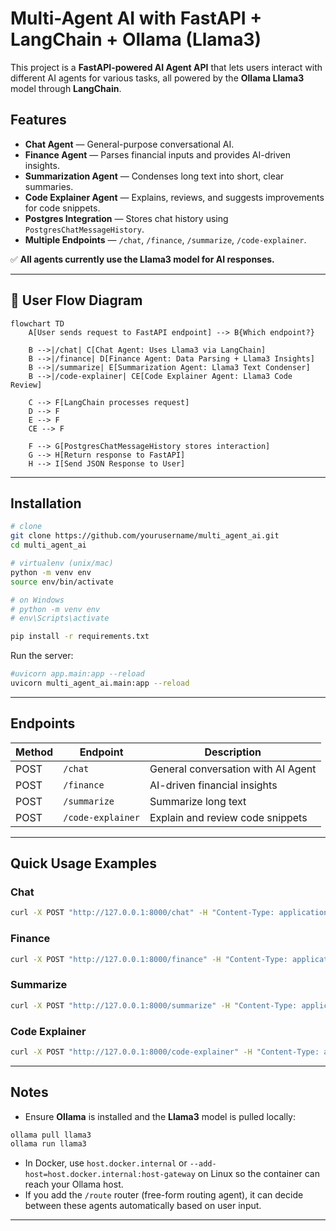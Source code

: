 # Multi-Agent AI with FastAPI + LangChain + Ollama (Llama3)

This project is a **FastAPI-powered AI Agent API** that lets users interact with different AI agents for various tasks, all powered by the **Ollama Llama3** model through **LangChain**.

## Features

* **Chat Agent** — General-purpose conversational AI.
* **Finance Agent** — Parses financial inputs and provides AI-driven insights.
* **Summarization Agent** — Condenses long text into short, clear summaries.
* **Code Explainer Agent** — Explains, reviews, and suggests improvements for code snippets.
* **Postgres Integration** — Stores chat history using `PostgresChatMessageHistory`.
* **Multiple Endpoints** — `/chat`, `/finance`, `/summarize`, `/code-explainer`.

✅ **All agents currently use the Llama3 model for AI responses.**

---

## 🧩 User Flow Diagram

```mermaid
flowchart TD
    A[User sends request to FastAPI endpoint] --> B{Which endpoint?}

    B -->|/chat| C[Chat Agent: Uses Llama3 via LangChain]
    B -->|/finance| D[Finance Agent: Data Parsing + Llama3 Insights]
    B -->|/summarize| E[Summarization Agent: Llama3 Text Condenser]
    B -->|/code-explainer| CE[Code Explainer Agent: Llama3 Code Review]

    C --> F[LangChain processes request]
    D --> F
    E --> F
    CE --> F

    F --> G[PostgresChatMessageHistory stores interaction]
    G --> H[Return response to FastAPI]
    H --> I[Send JSON Response to User]
```

---

## Installation

```bash
# clone
git clone https://github.com/yourusername/multi_agent_ai.git
cd multi_agent_ai

# virtualenv (unix/mac)
python -m venv env
source env/bin/activate

# on Windows
# python -m venv env
# env\Scripts\activate

pip install -r requirements.txt
```

Run the server:

```bash
#uvicorn app.main:app --reload
uvicorn multi_agent_ai.main:app --reload
```

---

## Endpoints

| Method | Endpoint          | Description                        |
| ------ | ----------------- | ---------------------------------- |
| POST   | `/chat`           | General conversation with AI Agent |
| POST   | `/finance`        | AI-driven financial insights       |
| POST   | `/summarize`      | Summarize long text                |
| POST   | `/code-explainer` | Explain and review code snippets   |

---

## Quick Usage Examples

### Chat

```bash
curl -X POST "http://127.0.0.1:8000/chat" -H "Content-Type: application/json" -d '{"message":"Hello AI, tell me a joke"}'
```

### Finance

```bash
curl -X POST "http://127.0.0.1:8000/finance" -H "Content-Type: application/json" -d '{"data":"Uber - 3500, Grocery - 15000, Electricity - 12000"}'
```

### Summarize

```bash
curl -X POST "http://127.0.0.1:8000/summarize" -H "Content-Type: application/json" -d '{"text":"Long article text here..."}'
```

### Code Explainer

```bash
curl -X POST "http://127.0.0.1:8000/code-explainer" -H "Content-Type: application/json" -d '{"code":"def add(a,b): return a + b"}'
```

---

## Notes

* Ensure **Ollama** is installed and the **Llama3** model is pulled locally:

```bash
ollama pull llama3
ollama run llama3
```

* In Docker, use `host.docker.internal` or `--add-host=host.docker.internal:host-gateway` on Linux so the container can reach your Ollama host.
* If you add the `/route` router (free-form routing agent), it can decide between these agents automatically based on user input.

---

